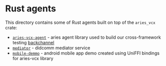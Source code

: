 # Rust agents

This directory contains some of Rust agents built on top of the `aries_vcx` crate:

- [`aries-vcx-agent`](./aries-vcx-agent) - aries agent library used to build our cross-framework testing [backchannel](https://github.com/hyperledger/aries-agent-test-harness/tree/main/aries-backchannels/aries-vcx)
- [`mediator`](./mediator) - didcomm mediator service
- [`mobile-demmo`](./mobile_demo) - android mobile app demo created using UniFFI bindings for aries-vcx library
